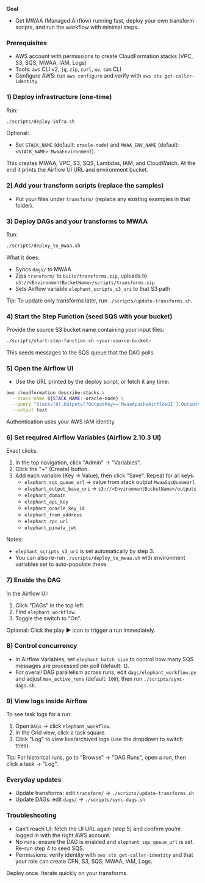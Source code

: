 **Goal**

- Get MWAA (Managed Airflow) running fast, deploy your own transform scripts, and run the workflow with minimal steps.

### Prerequisites

- AWS account with permissions to create CloudFormation stacks (VPC, S3, SQS, MWAA, IAM, Logs)
- Tools: `aws` CLI v2, `jq`, `zip`, `curl`, `uv`, `sam` CLI
- Configure AWS: run `aws configure` and verify with `aws sts get-caller-identity`

### 1) Deploy infrastructure (one-time)

Run:

```bash
./scripts/deploy-infra.sh
```

Optional:

- Set `STACK_NAME` (default: `oracle-node`) and `MWAA_ENV_NAME` (default: `<STACK_NAME>-MwaaEnvironment`).

This creates MWAA, VPC, S3, SQS, Lambdas, IAM, and CloudWatch. At the end it prints the Airflow UI URL and environment bucket.

### 2) Add your transform scripts (replace the samples)

- Put your files under `transform/` (replace any existing examples in that folder).

### 3) Deploy DAGs and your transforms to MWAA

Run:

```bash
./scripts/deploy_to_mwaa.sh
```

What it does:

- Syncs `dags/` to MWAA
- Zips `transform/` to `build/transforms.zip`, uploads to `s3://<EnvironmentBucketName>/scripts/transforms.zip`
- Sets Airflow variable `elephant_scripts_s3_uri` to that S3 path

Tip: To update only transforms later, run `./scripts/update-transforms.sh`.

### 4) Start the Step Function (seed SQS with your bucket)

Provide the source S3 bucket name containing your input files:

```bash
./scripts/start-step-function.sh <your-source-bucket>
```

This seeds messages to the SQS queue that the DAG polls.

### 5) Open the Airflow UI

- Use the URL printed by the deploy script, or fetch it any time:

```bash
aws cloudformation describe-stacks \
  --stack-name ${STACK_NAME:-oracle-node} \
  --query "Stacks[0].Outputs[?OutputKey=='MwaaApacheAirflowUI'].OutputValue" \
  --output text
```

Authentication uses your AWS IAM identity.

### 6) Set required Airflow Variables (Airflow 2.10.3 UI)

Exact clicks:

1. In the top navigation, click "Admin" → "Variables".
2. Click the "+" (Create) button.
3. Add each variable (Key → Value), then click "Save". Repeat for all keys:
   - `elephant_sqs_queue_url` → value from stack output `MwaaSqsQueueUrl`
   - `elephant_output_base_uri` → `s3://<EnvironmentBucketName>/outputs`
   - `elephant_domain`
   - `elephant_api_key`
   - `elephant_oracle_key_id`
   - `elephant_from_address`
   - `elephant_rpc_url`
   - `elephant_pinata_jwt`

Notes:

- `elephant_scripts_s3_uri` is set automatically by step 3.
- You can also re-run `./scripts/deploy_to_mwaa.sh` with environment variables set to auto-populate these.

### 7) Enable the DAG

In the Airflow UI:

1. Click "DAGs" in the top left.
2. Find `elephant_workflow`.
3. Toggle the switch to "On".

Optional: Click the play ▶ icon to trigger a run immediately.

### 8) Control concurrency

- In Airflow Variables, set `elephant_batch_size` to control how many SQS messages are processed per poll (default: `1`).
- For overall DAG parallelism across runs, edit `dags/elephant_workflow.py` and adjust `max_active_runs` (default: `100`), then run `./scripts/sync-dags.sh`.

### 9) View logs inside Airflow

To see task logs for a run:

1. Open `DAGs` → click `elephant_workflow`.
2. In the Grid view, click a task square.
3. Click "Log" to view live/archived logs (use the dropdown to switch tries).

Tip: For historical runs, go to "Browse" → "DAG Runs", open a run, then click a task → "Log".

### Everyday updates

- Update transforms: edit `transform/` → `./scripts/update-transforms.sh`
- Update DAGs: edit `dags/` → `./scripts/sync-dags.sh`

### Troubleshooting

- Can’t reach UI: fetch the UI URL again (step 5) and confirm you’re logged in with the right AWS account.
- No runs: ensure the DAG is enabled and `elephant_sqs_queue_url` is set. Re-run step 4 to seed SQS.
- Permissions: verify identity with `aws sts get-caller-identity` and that your role can create CFN, S3, SQS, MWAA, IAM, Logs.

Deploy once. Iterate quickly on your transforms.
